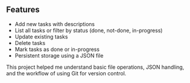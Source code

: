 ## Features
- Add new tasks with descriptions
- List all tasks or filter by status (done, not-done, in-progress)
- Update existing tasks
- Delete tasks
- Mark tasks as done or in-progress
- Persistent storage using a JSON file

This project helped me understand basic file operations, JSON handling, and the workflow of using Git for version control.

